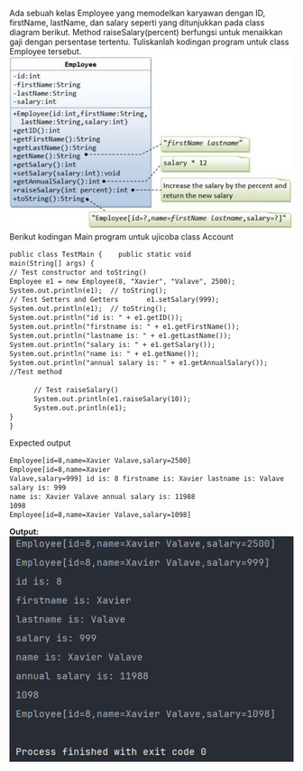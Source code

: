 Ada sebuah kelas Employee yang memodelkan karyawan dengan ID, firstName, lastName, dan salary seperti yang ditunjukkan pada class diagram berikut. Method raiseSalary(percent) berfungsi untuk menaikkan gaji dengan persentase tertentu. Tuliskanlah kodingan program untuk class Employee tersebut.  
![Employee.png](../Employee.png)
Berikut kodingan Main program untuk ujicoba class Account
`````
public class TestMain {    public static void
main(String[] args) {  
// Test constructor and toString()  
Employee e1 = new Employee(8, "Xavier", "Valave", 2500);  
System.out.println(e1);  // toString();   
// Test Setters and Getters       e1.setSalary(999);  
System.out.println(e1);  // toString();  
System.out.println("id is: " + e1.getID());  
System.out.println("firstname is: " + e1.getFirstName());  
System.out.println("lastname is: " + e1.getLastName());  
System.out.println("salary is: " + e1.getSalary());   
System.out.println("name is: " + e1.getName());  
System.out.println("annual salary is: " + e1.getAnnualSalary()); //Test method

      // Test raiseSalary()  
      System.out.println(e1.raiseSalary(10));  
      System.out.println(e1);  
}  
} 
`````

Expected output   
`````
Employee[id=8,name=Xavier Valave,salary=2500] Employee[id=8,name=Xavier
Valave,salary=999] id is: 8 firstname is: Xavier lastname is: Valave salary is: 999
name is: Xavier Valave annual salary is: 11988  
1098  
Employee[id=8,name=Xavier Valave,salary=1098]  
`````
**Output:**
![output2.png](../output2.png)